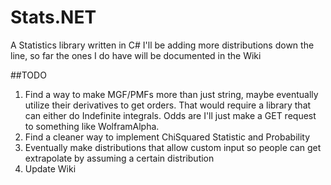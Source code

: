 # Stats.NET
A Statistics library written in C#
I'll be adding more distributions down the line, so far the ones I do have will be documented in the Wiki

##TODO
1) Find a way to make MGF/PMFs more than just string, maybe eventually utilize their derivatives to get orders. That would require a library that can either do Indefinite integrals. Odds are I'll just make a GET request to something like WolframAlpha.
2) Find a cleaner way to implement ChiSquared Statistic and Probability
3) Eventually make distributions that allow custom input so people can get extrapolate by assuming a certain distribution
4) Update Wiki
